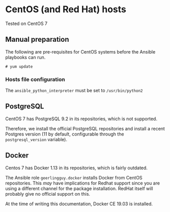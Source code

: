 # CentOS (and Red Hat) hosts

Tested on CentOS 7

## Manual preparation

The following are pre-requisites for CentOS systems before the Ansible playbooks can run.

```shell
# yum update
```

### Hosts file configuration

The `ansible_python_interpreter` must be set to `/usr/bin/python2`

## PostgreSQL

CentOS 7 has PostgreSQL 9.2 in its repositories, which is not supported.

Therefore, we install the official PostgreSQL repositories and install a recent Postgres
version (11 by default, configurable through the `postgresql_version` variable).

## Docker

Centos 7 has Docker 1.13 in its repositories, which is fairly outdated.

The Ansible role `geerlingguy.docker` installs Docker from CentOS repositories. This
*may* have implications for Redhat support since you are using a different channel
for the package installation. RedHat itself will probably give no official support
on this.

At the time of writing this documentation, Docker CE 19.03 is installed.
